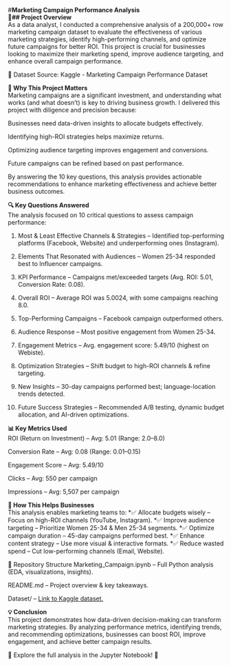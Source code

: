 #**Marketing Campaign Performance Analysis**\
**📌## Project Overview**\
As a data analyst, I conducted a comprehensive analysis of a 200,000+ row marketing campaign dataset to evaluate the effectiveness of various marketing strategies, identify high-performing channels, and optimize future campaigns for better ROI. This project is crucial for businesses looking to maximize their marketing spend, improve audience targeting, and enhance overall campaign performance.

🔗 Dataset Source: Kaggle - Marketing Campaign Performance Dataset

**🎯 Why This Project Matters**\
Marketing campaigns are a significant investment, and understanding what works (and what doesn’t) is key to driving business growth. I delivered this project with diligence and precision because:

Businesses need data-driven insights to allocate budgets effectively.

Identifying high-ROI strategies helps maximize returns.

Optimizing audience targeting improves engagement and conversions.

Future campaigns can be refined based on past performance.

By answering the 10 key questions, this analysis provides actionable recommendations to enhance marketing effectiveness and achieve better business outcomes.

**🔍 Key Questions Answered**\
The analysis focused on 10 critical questions to assess campaign performance:

1. Most & Least Effective Channels & Strategies – Identified top-performing platforms (Facebook, Website) and underperforming ones (Instagram).

2. Elements That Resonated with Audiences – Women 25-34 responded best to Influencer campaigns.

3. KPI Performance – Campaigns met/exceeded targets (Avg. ROI: 5.01, Conversion Rate: 0.08).

4. Overall ROI – Average ROI was 5.0024, with some campaigns reaching 8.0.

5. Top-Performing Campaigns – Facebook campaign outperformed others.

6. Audience Response – Most positive engagement from Women 25-34.

7. Engagement Metrics – Avg. engagement score: 5.49/10 (highest on Webiste).

8. Optimization Strategies – Shift budget to high-ROI channels & refine targeting.

9. New Insights – 30-day campaigns performed best; language-location trends detected.

10. Future Success Strategies – Recommended A/B testing, dynamic budget allocation, and AI-driven optimizations.

**📊 Key Metrics Used**\
ROI (Return on Investment) – Avg: 5.01 (Range: 2.0–8.0)

Conversion Rate – Avg: 0.08 (Range: 0.01–0.15)

Engagement Score – Avg: 5.49/10

Clicks – Avg: 550 per campaign

Impressions – Avg: 5,507 per campaign

**🚀 How This Helps Businesses**\
This analysis enables marketing teams to:
*✅ Allocate budgets wisely – Focus on high-ROI channels (YouTube, Instagram).
*✅ Improve audience targeting – Prioritize Women 25-34 & Men 25-34 segments.
*✅ Optimize campaign duration – 45-day campaigns performed best.
*✅ Enhance content strategy – Use more visual & interactive formats.
*✅ Reduce wasted spend – Cut low-performing channels (Email, Website).

📂 Repository Structure
Marketing_Campaign.ipynb – Full Python analysis (EDA, visualizations, insights).

README.md – Project overview & key takeaways.

Dataset/ – [Link to Kaggle dataset.](https://www.kaggle.com/datasets/manishabhatt22/marketing-campaign-performance-dataset/data)

**💡 Conclusion**\
This project demonstrates how data-driven decision-making can transform marketing strategies. By analyzing performance metrics, identifying trends, and recommending optimizations, businesses can boost ROI, improve engagement, and achieve better campaign results.

🔗 Explore the full analysis in the Jupyter Notebook! 🚀

